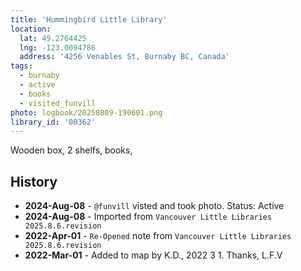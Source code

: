 ```yaml
---
title: 'Hummingbird Little Library'
location:
  lat: 49.2764425
  lng: -123.0094786
  address: '4256 Venables St, Burnaby BC, Canada'
tags:
  - burnaby
  - active
  - books
  - visited_funvill
photo: logbook/20250809-190601.png
library_id: '00362'
---
```


Wooden box, 2 shelfs, books,

## History

- **2024-Aug-08** - `@funvill` visted and took photo. Status: Active
- **2024-Aug-08** - Imported from `Vancouver Little Libraries 2025.8.6.revision`
- **2022-Apr-01** - `Re-Opened` note from `Vancouver Little Libraries 2025.8.6.revision`
- **2022-Mar-01** - Added to map by K.D., 2022 3 1. Thanks, L.F.V
